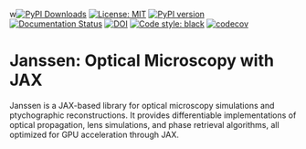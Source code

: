 w[![PyPI Downloads](https://static.pepy.tech/badge/janssen)](https://pepy.tech/projects/janssen)
[![License: MIT](https://img.shields.io/badge/License-MIT-yellow.svg)](https://opensource.org/licenses/MIT)
[![PyPI version](https://badge.fury.io/py/janssen.svg)](https://badge.fury.io/py/janssen)
[![Documentation Status](https://readthedocs.org/projects/janssen/badge/?version=latest)](https://janssen.readthedocs.io/en/latest/?badge=latest)
[![DOI](https://zenodo.org/badge/DOI/10.5281/zenodo.17041632.svg)](https://doi.org/10.5281/zenodo.17041632)
[![Code style: black](https://img.shields.io/badge/code%20style-black-000000.svg)](https://github.com/psf/black)
[![codecov](https://codecov.io/gh/debangshu-mukherjee/janssen/branch/main/graph/badge.svg)](https://codecov.io/gh/debangshu-mukherjee/janssen)

# Janssen: Optical Microscopy with JAX

Janssen is a JAX-based library for optical microscopy simulations and ptychographic reconstructions. It provides differentiable implementations of optical propagation, lens simulations, and phase retrieval algorithms, all optimized for GPU acceleration through JAX.
